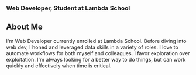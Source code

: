 ### Web Developer, Student at Lambda School

## About Me

I'm Web Developer currently enrolled at Lambda School. Before diving into web dev, I honed and leveraged data skills in a variety of roles. I love to automate workflows for both myself and colleagues. I favor exploration over exploitation. I'm always looking for a better way to do things, but can work quickly and effectively when time is critical.

<!--
**nwestallen/nwestallen** is a ✨ _special_ ✨ repository because its `README.md` (this file) appears on your GitHub profile.

Here are some ideas to get you started:

- 🔭 I’m currently working on ...
- 🌱 I’m currently learning ...
- 👯 I’m looking to collaborate on ...
- 🤔 I’m looking for help with ...
- 💬 Ask me about ...
- 📫 How to reach me: ...
- 😄 Pronouns: ...
- ⚡ Fun fact: ...
-->
